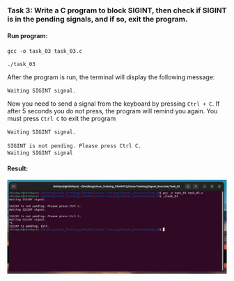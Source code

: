### Task 3: Write a C program to block SIGINT, then check if SIGINT is in the pending signals, and if so, exit the program. 

#### Run program:

```
gcc -o task_03 task_03.c

```
```
./task_03
```
After the program is run, the terminal will display the following message:
```
Waiting SIGINT signal.
```
Now you need to send a signal from the keyboard by pressing `Ctrl + C`. If after 5 seconds you do not press, the program will remind you again.  You must press `Ctrl C` to exit the program
```
Waiting SIGINT signal.

SIGINT is not pending. Please press Ctrl C.
Waiting SIGINT signal
```

#### Result:

![Result](./image/task_03_result.png)